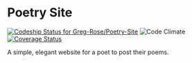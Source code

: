 # Poetry Site

[ ![Codeship Status for Greg-Rose/Poetry-Site](https://app.codeship.com/projects/7194d7a0-22f5-0135-0895-0ee00229e659/status?branch=master)](https://app.codeship.com/projects/221887)
![Code Climate](https://codeclimate.com/github/Greg-Rose/Poetry-Site.png)
[![Coverage Status](https://coveralls.io/repos/github/Greg-Rose/Poetry-Site/badge.svg?branch=master)](https://coveralls.io/github/Greg-Rose/Poetry-Site?branch=master)

A simple, elegant website for a poet to post their poems.
